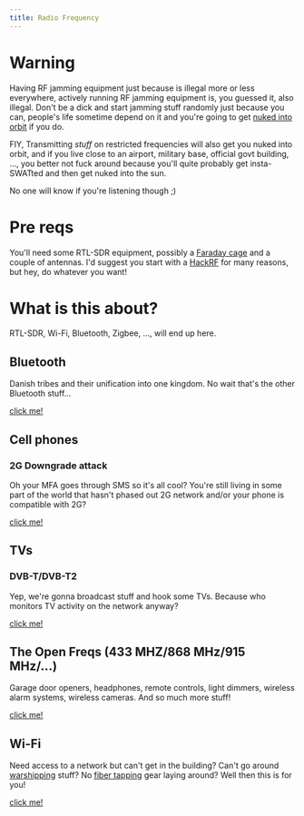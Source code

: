 ```yaml
---
title: Radio Frequency
---
```

# Warning
Having RF jamming equipment just because is illegal more or less everywhere, actively running RF jamming equipment is, you guessed it, also illegal. Don't be a dick and start jamming stuff randomly just because you can, people's life sometime depend on it and you're going to get [nuked into orbit](https://en.wikipedia.org/wiki/Radio_jamming#Legal_instruments) if you do.

FIY, Transmitting *stuff* on restricted frequencies will also get you nuked into orbit, and if you live close to an airport, military base, official govt building, ..., you better not fuck around because you'll quite probably get insta-SWATted and then get nuked into the sun.

No one will know if you're listening though ;)

# Pre reqs
You'll need some RTL-SDR equipment, possibly a [Faraday cage](https://en.wikipedia.org/wiki/Faraday_cage) and a couple of antennas. I'd suggest you start with a [HackRF](https://greatscottgadgets.com/hackrf/one/) for many reasons, but hey, do whatever you want!

# What is this about?
RTL-SDR, Wi-Fi, Bluetooth, Zigbee, ..., will end up here.

## Bluetooth
Danish tribes and their unification into one kingdom. No wait that's the other Bluetooth stuff...

[click me!](./Bluetooth/)


## Cell phones
### 2G Downgrade attack
Oh your MFA goes through SMS so it's all cool? You're still living in some part of the world that hasn't phased out 2G network and/or your phone is compatible with 2G?

[click me!](./2gda)


## TVs
### DVB-T/DVB-T2
Yep, we're gonna broadcast stuff and hook some TVs. Because who monitors TV activity on the network anyway?

[click me!](./dvbt)

## The Open Freqs (433 MHZ/868 MHz/915 MHz/...)
Garage door openers, headphones, remote controls, light dimmers, wireless alarm systems, wireless cameras. And so much more stuff!

[click me!](./Open-Freqs/)


## Wi-Fi 
Need access to a network but can't get in the building? Can't go around [warshipping](https://en.wikipedia.org/wiki/Warshipping) stuff? No [fiber tapping](https://en.wikipedia.org/wiki/Fiber_tapping) gear laying around? Well then this is for you!

[click me!](./Wi-Fi/)
